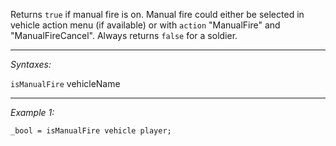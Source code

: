 Returns `true` if manual fire is on. Manual fire could either be selected in vehicle action menu (if available) or with `action` "ManualFire" and "ManualFireCancel". Always returns `false` for a soldier.


---
*Syntaxes:*

`isManualFire` vehicleName

---
*Example 1:*

```sqf
_bool = isManualFire vehicle player;
```